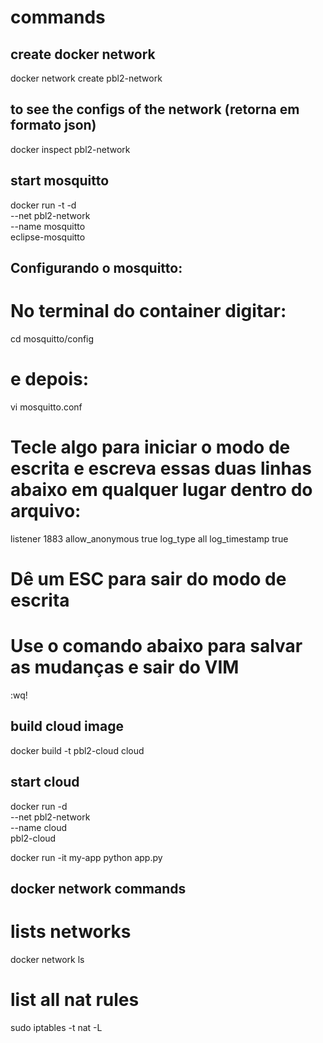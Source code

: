 # commands

## create docker network
docker network create pbl2-network

## to see the configs of the network (retorna em formato json)
docker inspect pbl2-network

## start mosquitto
docker run -t -d \
--net pbl2-network \
--name mosquitto \
eclipse-mosquitto

## Configurando o mosquitto:
# No terminal do container digitar: 
cd mosquitto/config 
# e depois:
vi mosquitto.conf

# Tecle algo para iniciar o modo de escrita e escreva essas duas linhas abaixo em qualquer lugar dentro do arquivo:
listener 1883
allow_anonymous true
log_type all
log_timestamp true

# Dê um ESC para sair do modo de escrita
# Use o comando abaixo para salvar as mudanças e sair do VIM
:wq!

## build cloud image
docker build -t pbl2-cloud cloud

## start cloud
docker run -d \
--net pbl2-network \
--name cloud \
pbl2-cloud

docker run -it my-app python app.py


## docker network commands
# lists networks
docker network ls

# list all nat rules
sudo iptables -t nat -L